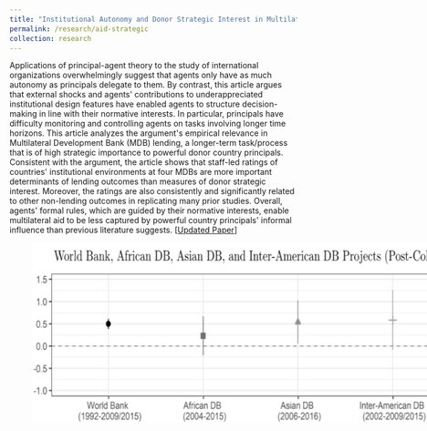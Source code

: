 ```yaml
---
title: "Institutional Autonomy and Donor Strategic Interest in Multilateral Foreign Aid: Rules vs. Informal Influence "
permalink: /research/aid-strategic
collection: research
---
```

Applications of principal-agent theory to the study of international organizations overwhelmingly suggest that agents only have as much autonomy as principals delegate to them. By contrast, this article argues that external shocks and agents' contributions to underappreciated institutional design features have enabled agents to structure decision-making in line with their normative interests. In particular, principals have difficulty monitoring and controlling agents on tasks involving longer time horizons. This article analyzes the argument's empirical relevance in Multilateral Development Bank (MDB) lending, a longer-term task/process that is of high strategic importance to powerful donor country principals. Consistent with the argument, the article shows that staff-led ratings of countries' institutional environments at four MDBs are more important determinants of lending outcomes than measures of donor strategic interest. Moreover, the ratings are also consistently and significantly related to other non-lending outcomes in replicating many prior studies. Overall, agents' formal rules, which are guided by their normative interests, enable multilateral aid to be less captured by powerful country principals' informal influence than previous literature suggests. [[Updated Paper](https://mikedenly.com/files/aid-strategic.pdf)]
<figure style="width: 769px; height: 382px"  class="align-center">
  <img src="/images/foreign_aid.png" alt="" />
</figure>

